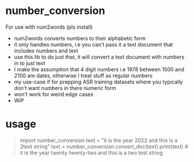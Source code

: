 # number_conversion

For use with num2words (pls install)

- num2words converts numbers to their alphabetic form
- it only handles numbers, i.e you can't pass it a text document that includes numbers and text
- use this lib to do just that, it will convert a text document with numbers in to just text
- I make the assumption that 4 digit numbers i.e 1978 between 1500 and 2100 are dates, otherwise I treat stuff as regular numbers
- my use-case if for prepping ASR training datasets where you typically don't want numbers in there numeric form
- won't work for weird edge cases
- WiP

# usage

> import number_conversion
> text = "it is the year 2022 and this is a 2test string"
> text = number_conversion.convert_doc(text)
> print(text) # it is the year twenty twenty-two and this is a two test string
